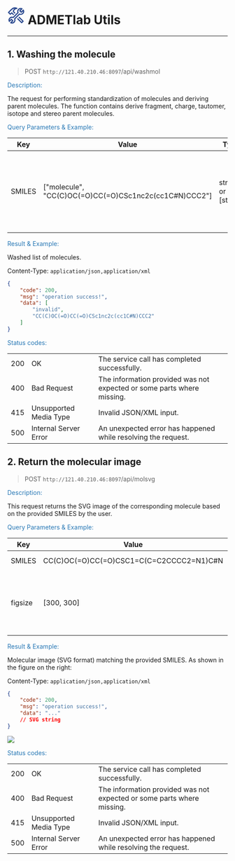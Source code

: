 # <svg t="1702051642573" class="icon" viewBox="0 0 1024 1024" version="1.1" xmlns="http://www.w3.org/2000/svg" p-id="4435" width="40" height="40"><path d="M838.948571 964.242286a33.865143 33.865143 0 0 1-23.990857-9.947429L587.702857 726.674286a34.011429 34.011429 0 0 1 48.054857-48.128l203.190857 203.556571 35.474286-35.547428L671.744 643.657143a34.011429 34.011429 0 0 1 48.054857-48.128l226.742857 227.035428a34.011429 34.011429 0 0 1 0 48.128L863.085714 954.294857a34.011429 34.011429 0 0 1-24.064 9.947429zM591.213714 104.448a33.938286 33.938286 0 0 0 1.901715-13.385143v-0.146286a33.645714 33.645714 0 0 0-3.291429-12.507428c-0.365714-0.731429-0.950857-1.316571-1.389714-2.048A32.109714 32.109714 0 0 0 582.217143 68.022857c-1.024-0.877714-2.194286-1.462857-3.364572-2.194286C576.877714 64.365714 575.049143 62.683429 572.708571 61.659429l-2.048-0.731429h-0.073142a317.293714 317.293714 0 0 0-348.745143 71.021714c-0.804571 0.804571-1.170286 1.901714-1.901715 2.852572-0.877714 0.731429-1.974857 1.024-2.779428 1.901714L46.445714 308.662857a34.377143 34.377143 0 0 0 0 48.347429l103.570286 104.886857a33.499429 33.499429 0 0 0 47.689143 0l59.026286-59.757714 71.826285 72.704a33.426286 33.426286 0 0 0 47.689143 0 34.377143 34.377143 0 0 0 0-48.274286L280.502857 329.874286a33.353143 33.353143 0 0 0-47.616 0l-59.026286 59.757714-55.808-56.539429L264.704 185.051429c0.877714-0.877714 1.170286-2.048 1.974857-2.925715 0.877714-0.731429 1.974857-1.097143 2.852572-1.974857A251.611429 251.611429 0 0 1 422.034286 106.788571l-6.875429 5.485715a260.388571 260.388571 0 0 0-27.062857 23.552c-0.585143 0.585143-0.731429 1.316571-1.243429 1.901714a339.163429 339.163429 0 0 0-59.611428 82.432l0.438857 0.219429c-12.946286 26.331429-12.946286 57.197714 0.512 83.382857 1.609143 3.072 3.657143 5.851429 6.070857 8.192 0.731429 1.024 1.097143 2.267429 2.048 3.218285l74.24 75.117715a33.426286 33.426286 0 0 0 47.616 0 34.377143 34.377143 0 0 0 0-48.274286L387.657143 270.482286a23.625143 23.625143 0 0 1 0.512-20.187429l0.219428-0.950857a270.921143 270.921143 0 0 1 46.811429-64c4.388571-4.388571 9.142857-8.192 13.677714-12.214857a191.049143 191.049143 0 0 1 112.566857-46.08c0.585143 0 1.097143-0.365714 1.682286-0.365714a33.426286 33.426286 0 0 0 10.971429-2.925715c0.512-0.292571 0.877714-0.731429 1.462857-0.950857a32.768 32.768 0 0 0 8.923428-6.948571c0.292571-0.292571 0.438857-0.731429 0.658286-0.950857a33.426286 33.426286 0 0 0 5.705143-8.630858c0.292571-0.585143 0.219429-1.243429 0.438857-1.828571zM272.896 987.428571a208.457143 208.457143 0 0 1-87.990857-19.602285 34.157714 34.157714 0 0 1-9.581714-54.930286l93.769142-93.842286-35.181714-35.108571-93.257143 93.110857a33.938286 33.938286 0 0 1-55.149714-10.093714 205.750857 205.750857 0 0 1 41.545143-229.010286 206.848 206.848 0 0 1 206.555428-50.102857l254.244572-254.171429a205.824 205.824 0 0 1 50.102857-206.482285 202.605714 202.605714 0 0 1 144.310857-59.684572c29.037714 0 58.368 6.290286 84.845714 18.212572a33.938286 33.938286 0 0 1 10.020572 55.149714L782.628571 235.373714l35.181715 35.254857 95.232-95.158857a34.011429 34.011429 0 0 1 54.857143 9.508572 205.238857 205.238857 0 0 1-39.936 232.082285 202.459429 202.459429 0 0 1-144.091429 59.611429c-22.089143 0-44.251429-3.657143-65.170286-10.605714L465.92 718.555429c24.137143 72.923429 5.851429 154.404571-49.005714 209.261714a202.386286 202.386286 0 0 1-144.091429 59.611428z m-6.144-69.778285a133.997714 133.997714 0 0 0 102.912-39.277715c40.228571-40.228571 50.834286-102.253714 26.331429-154.331428a33.865143 33.865143 0 0 1 6.729142-38.4l283.062858-283.062857A34.011429 34.011429 0 0 1 724.114286 395.702857a138.459429 138.459429 0 0 0 154.258285-26.331428c27.501714-27.501714 41.106286-65.170286 39.204572-102.912l-76.946286 77.019428a33.865143 33.865143 0 0 1-47.981714 0L709.705143 260.388571a33.938286 33.938286 0 0 1 0-47.981714l75.337143-75.337143a135.168 135.168 0 0 0-99.401143 39.497143A135.168 135.168 0 0 0 658.285714 328.923429a34.011429 34.011429 0 0 1-6.948571 38.034285L367.030857 651.117714a34.157714 34.157714 0 0 1-37.888 6.948572 138.386286 138.386286 0 0 0-152.356571 27.428571 134.582857 134.582857 0 0 0-39.643429 99.620572L211.309714 710.948571a33.865143 33.865143 0 0 1 47.981715 0l83.090285 83.090286a33.865143 33.865143 0 0 1 0 47.981714l-75.629714 75.629715z" fill="#2E4C91" p-id="4436"></path></svg> ADMETlab Utils

---

## 1. Washing the molecule

> <span class="badge text-bg-primary">POST</span> <span color="grey">`http://121.40.210.46:8097`</span>/api/washmol

<span style="color: #2878b5">Description:</span>

The request for performing standardization of molecules and deriving parent molecules. The function contains derive
fragment, charge, tautomer, isotope and stereo parent molecules.

<span style="color: #2878b5">Query Parameters & Example:</span>

| Key    | Value                                                 | Type               | Description                                                                    | 
|--------|-------------------------------------------------------|--------------------|--------------------------------------------------------------------------------|
| SMILES | ["molecule", "CC(C)OC(=O)CC(=O)CSc1nc2c(cc1C#N)CCC2"] | string or [string] | Molecular SMILES string, which is commonly provided by most chemical toolkits. |

<span style="color: #2878b5">Result & Example:</span>

Washed list of molecules.

Content-Type: `application/json,application/xml`

```json
{
    "code": 200,
    "msg": "operation success!",
    "data": [
        "invalid",
        "CC(C)OC(=O)CC(=O)CSc1nc2c(cc1C#N)CCC2"
    ]
}
```

<span style="color: #2878b5">Status codes:</span>

|                                       |                                                         |                                                                                                         |
|---------------------------------------|---------------------------------------------------------|---------------------------------------------------------------------------------------------------------|
| <span class="text-success">200</span> | <span class="text-success">OK</span>                    | <span class="text-success">The service call has completed successfully.</span>                          |
| <span class="text-danger">400</span>  | <span class="text-danger">Bad Request</span>            | <span class="text-danger">The information provided was not expected or some parts where missing.</span> |
| <span class="text-danger">415</span>  | <span class="text-danger">Unsupported Media Type</span> | <span class="text-danger">Invalid JSON/XML input.</span>                                                |
| <span class="text-danger">500</span>  | <span class="text-danger">Internal Server Error</span>  | <span class="text-danger">An unexpected error has happened while resolving the request.</span>          |

## 2. Return the molecular image

> <span class="badge text-bg-primary">POST</span> <span color="grey">`http://121.40.210.46:8097`</span>/api/molsvg

<span style="color: #2878b5">Description:</span>

This request returns the SVG image of the corresponding molecule based on the provided SMILES by the user.

<span style="color: #2878b5">Query Parameters & Example:</span>

| Key     | Value                                    | Type     | Description                                                       |
|---------|------------------------------------------|----------|-------------------------------------------------------------------|
| SMILES  | CC(C)OC(=O)CC(=O)CSC1=C(C=C2CCCC2=N1)C#N | string \ | [string]                                                          | Molecular SMILES string, which is commonly provided by most chemical toolkits. |
| figsize | [300, 300]                               | List     | The width and height of an image, a list containing two elements. |

<span style="color: #2878b5">Result & Example:</span>

Molecular image (SVG format) matching the provided SMILES. As shown in the figure on the right:

Content-Type: `application/json,application/xml`

```json
{
    "code": 200,
    "msg": "operation success!",
    "data": "..."
    // SVG string
}
```

![](../static/apis/img/example.svg)

<span style="color: #2878b5">Status codes:</span>

|                                       |                                                         |                                                                                                         |
|---------------------------------------|---------------------------------------------------------|---------------------------------------------------------------------------------------------------------|
| <span class="text-success">200</span> | <span class="text-success">OK</span>                    | <span class="text-success">The service call has completed successfully.</span>                          |
| <span class="text-danger">400</span>  | <span class="text-danger">Bad Request</span>            | <span class="text-danger">The information provided was not expected or some parts where missing.</span> |
| <span class="text-danger">415</span>  | <span class="text-danger">Unsupported Media Type</span> | <span class="text-danger">Invalid JSON/XML input.</span>                                                |
| <span class="text-danger">500</span>  | <span class="text-danger">Internal Server Error</span>  | <span class="text-danger">An unexpected error has happened while resolving the request.</span>          |

